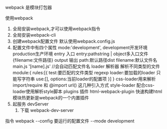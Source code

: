 webpack 是模块打包器


使用webpack

1. 全局安装webpack,才可以使用webpack指令
2. 全局安装webpack-cli 
3. 创建webpack配置文件 默认使用webpack.config.js
4. 配置文件中有四个属性
    mode:'development', development开发环境 production生产环境
    entry 入口
        entry:pathstring | object多入口文件 {filename:文件路径}
    output 输出
        path:默认路径dist
        filename:默认文件名main.js  '[name].js' //会自动匹配文件名
    loader 解析器 解析不同类型的文件
        module:{
            rules:[{
                test:要匹配的文件类型 regexp
                loader:要加载的loader 只能写字符串
                use:[],
                options:当前loader的配置项
            }]
        }
        css-loader用来解析import/require 和 @import url() 这几种引入方式
        style-loader 配合css-loader使用解析style脚本
    plugins 插件
        html-webpack-plugin 快速构建html
        模块热更新是webpack的一个内置插件
5. 起服务
    devServer
    1. 下载 webpack-dev-server
    

指令
webpack --config 要运行的配置文件  --mode development

